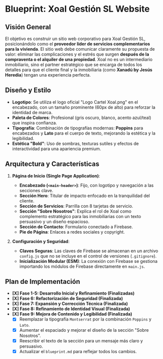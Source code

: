 
# Blueprint: Xoal Gestión SL Website

## Visión General

El objetivo es construir un sitio web corporativo para Xoal Gestión SL, posicionándolo como el **proveedor líder de servicios complementarios para la vivienda**. El sitio web debe comunicar claramente su propuesta de valor: eliminar las complicaciones y el estrés que surgen **después de la compraventa o el alquiler de una propiedad**. Xoal no es un intermediario inmobiliario, sino el partner estratégico que se encarga de todos los detalles para que el cliente final y la inmobiliaria (como **Xanadú by Jesús Heredia**) tengan una experiencia perfecta.

## Diseño y Estilo

*   **Logotipo**: Se utiliza el logo oficial "Logo Cartel Xoal.png" en el encabezado, con un tamaño prominente (60px de alto) para reforzar la identidad de marca.
*   **Paleta de Colores**: Profesional (gris oscuro, blanco, acento azul/teal) que inspira confianza.
*   **Tipografía**: Combinación de tipografías modernas: **Poppins** para encabezados y **Lato** para el cuerpo de texto, mejorando la estética y la legibilidad.
*   **Estética "Bold"**: Uso de sombras, texturas sutiles y efectos de interactividad para una apariencia premium.

## Arquitectura y Características

1.  **Página de Inicio (Single Page Application)**:
    *   **Encabezado (`<main-header>`)**: Fijo, con logotipo y navegación a las secciones clave.
    *   **Sección Hero**: Titular de impacto enfocado en la tranquilidad del cliente.
    *   **Sección de Servicios**: Parrilla con 8 tarjetas de servicio.
    *   **Sección "Sobre Nosotros"**: Explica el rol de Xoal como complemento estratégico para las inmobiliarias con un texto persuasivo y un diseño espacioso.
    *   **Sección de Contacto**: Formulario conectado a Firebase.
    *   **Pie de Página**: Enlaces a redes sociales y copyright.

2.  **Configuración y Seguridad**:
    *   **Claves Seguras**: Las claves de Firebase se almacenan en un archivo `config.js` que no se incluye en el control de versiones (`.gitignore`).
    *   **Inicialización Modular (ESM)**: La conexión con Firebase se gestiona importando los módulos de Firebase directamente en `main.js`.

## Plan de Implementación

*   **[X] Fase 1-5: Desarrollo Inicial y Refinamiento (Finalizadas)**
*   **[X] Fase 6: Refactorización de Seguridad (Finalizada)**
*   **[X] Fase 7: Expansión y Corrección Técnica (Finalizada)**
*   **[X] Fase 8: Refinamiento de Identidad Visual (Finalizada)**
*   **[X] Fase 9: Mejora de Contenido y Legibilidad (Finalizada)**
    *   [X] Reemplazar la tipografía `Montserrat` por la combinación `Poppins` y `Lato`.
    *   [X] Aumentar el espaciado y mejorar el diseño de la sección "Sobre Nosotros".
    *   [X] Reescribir el texto de la sección para un mensaje más claro y persuasivo.
    *   [X] Actualizar el `blueprint.md` para reflejar todos los cambios.
